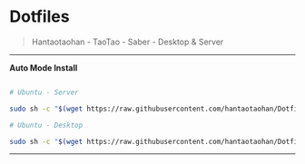 # Dotfiles

> Hantaotaohan - TaoTao - Saber - Desktop & Server

----

**Auto Mode Install**

```bash

# Ubuntu - Server

sudo sh -c "$(wget https://raw.githubusercontent.com/hantaotaohan/Dotfiles/master/install/run_server.sh -O -)"

# Ubuntu - Desktop

sudo sh -c "$(wget https://raw.githubusercontent.com/hantaotaohan/Dotfiles/master/install/run_desktop.sh -O -)"

```

----
